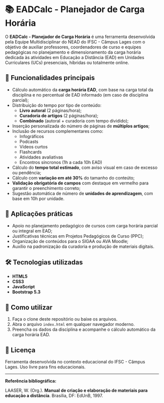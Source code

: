 
# 📚 EADCalc - Planejador de Carga Horária

O **EADCalc - Planejador de Carga Horária** é uma ferramenta desenvolvida pela Equipe Multidisciplinar do NEAD do IFSC - Câmpus Lages com o objetivo de auxiliar professores, coordenadores de curso e equipes pedagógicas no planejamento e dimensionamento da carga horária dedicada às atividades em Educação a Distância (EAD) em Unidades Curriculares (UCs) presenciais, híbridas ou totalmente online.

## 🚀 Funcionalidades principais

- Cálculo automático da **carga horária EAD**, com base na carga total da disciplina e no percentual de EAD informado (em caso de disciplina parcial);
- Distribuição do tempo por tipo de conteúdo:
  - **Livro autoral** (2 páginas/hora);
  - **Curadoria de artigos** (2 páginas/hora);
  - **Combinado** (autoral + curadoria com tempo dividido);
- Inserção personalizada do número de páginas de **múltiplos artigos**;
- Inclusão de recursos complementares como:
  - Infográficos
  - Podcasts
  - Vídeos curtos
  - Flashcards
  - Atividades avaliativas
  - Encontros síncronos (1h a cada 10h EAD)
- Cálculo do **tempo total estimado**, com aviso visual em caso de excesso ou pendência;
- Cálculo com **variação em até 30%** do tamanho do conteúto;
- **Validação obrigatória de campos** com destaque em vermelho para garantir o preenchimento correto;
- Sugestão automática de número de **unidades de aprendizagem**, com base em 10h por unidade.

## 🧭 Aplicações práticas

- Apoio no planejamento pedagógico de cursos com carga horária parcial ou integral em EAD;
- Justificativas técnicas em Projetos Pedagógicos de Curso (PPC);
- Organização de conteúdos para o SIGAA ou AVA Moodle;
- Auxílio na padronização da curadoria e produção de materiais digitais.

## 🛠️ Tecnologias utilizadas

- **HTML5**
- **CSS3**
- **JavaScript**
- **Bootstrap 5.3**

## 📎 Como utilizar

1. Faça o clone deste repositório ou baixe os arquivos.
2. Abra o arquivo `index.html` em qualquer navegador moderno.
3. Preencha os dados da disciplina e acompanhe o cálculo automático da carga horária EAD.

## 📄 Licença

Ferramenta desenvolvida no contexto educacional do IFSC - Câmpus Lages. Uso livre para fins educacionais.

---

**Referência bibliográfica:**

LAASER, W. (Org.). **Manual de criação e elaboração de materiais para educação a distância**. Brasília, DF: EdUnB, 1997.
